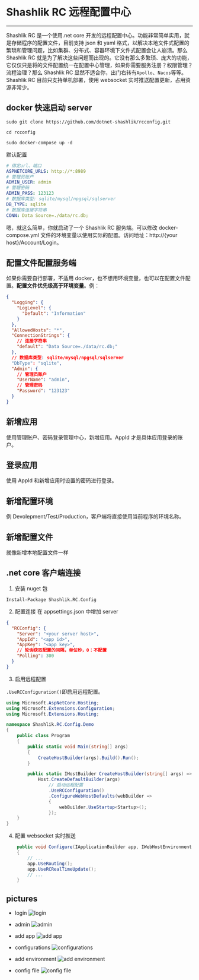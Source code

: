 # Shashlik RC 远程配置中心

---

Shashlik RC 是一个使用.net core 开发的远程配置中心。功能非常简单实用，就是存储程序的配置文件，目前支持 json 和 yaml 格式，以解决本地文件式配置的繁琐和管理问题，比如集群、分布式、容器环境下文件式配置会让人崩溃。那么 Shashlik RC 就是为了解决这些问题而出现的。它没有那么多繁琐、庞大的功能，它仅仅只是将的文件配置统一在配置中心管理，如果你需要服务注册？权限管理？流程治理？那么 Shashlik RC 显然不适合你，出门右转有`Apollo`、`Nacos`等等。Shashlik RC 目前只支持单机部署，使用 websocket 实时推送配置更新，占用资源非常少。

## docker 快速启动 server

```
sudo git clone https://github.com/dotnet-shashlik/rcconfig.git

cd rcconfig

sudo docker-compose up -d
```

默认配置

```yaml
# 绑定url、端口
ASPNETCORE_URLS: http://*:8989
# 管理员账户
ADMIN_USER: admin
# 管理密码
ADMIN_PASS: 123123
# 数据库类型: sqlite/mysql/npgsql/sqlserver
DB_TYPE: sqlite
# 数据库连接字符串
CONN: Data Source=./data/rc.db;
```

嗯，就这么简单，你就启动了一个 Shashlik RC 服务端。可以修改 docker-compose.yml 文件的环境变量以使用实际的配置。访问地址：http://{your host}/Account/Login。

## 配置文件配置服务端

如果你需要自行部署，不适用 docker，也不想用环境变量，也可以在配置文件配置。**配置文件优先级高于环境变量**。例：

```json
{
  "Logging": {
    "LogLevel": {
      "Default": "Information"
    }
  },
  "AllowedHosts": "*",
  "ConnectionStrings": {
    // 连接字符串
    "default": "Data Source=./data/rc.db;"
  },
  // 数据库类型: sqlite/mysql/npgsql/sqlserver
  "DbType": "sqlite",
  "Admin": {
    // 管理员账户
    "UserName": "admin",
    // 管理密码
    "Password": "123123"
  }
}
```

## 新增应用

使用管理账户、密码登录管理中心，新增应用。AppId 才是具体应用登录的账户。

## 登录应用

使用 AppId 和新增应用时设置的密码进行登录。

## 新增配置环境

例 Devolepment/Test/Production，客户端将直接使用当前程序的环境名称。

## 新增配置文件

就像新增本地配置文件一样

## .net core 客户端连接

1. 安装 nuget 包

```
Install-Package Shashlik.RC.Config

```

2. 配置连接
   在 appsettings.json 中增加 server

```json
{
  "RCConfig": {
    "Server": "<your server host>",
    "AppId": "<app id>",
    "AppKey": "<app key>",
    // 轮询获取配置的间隔，单位秒，0：不配置
    "Polling": 300
  }
}
```

3. 启用远程配置

`.UseRCConfiguration()`即启用远程配置。

```c#
using Microsoft.AspNetCore.Hosting;
using Microsoft.Extensions.Configuration;
using Microsoft.Extensions.Hosting;

namespace Shashlik.RC.Config.Demo
{
    public class Program
    {
        public static void Main(string[] args)
        {
            CreateHostBuilder(args).Build().Run();
        }

        public static IHostBuilder CreateHostBuilder(string[] args) =>
            Host.CreateDefaultBuilder(args)
                // 启动远程配置
                .UseRCConfiguration()
                .ConfigureWebHostDefaults(webBuilder =>
                {
                    webBuilder.UseStartup<Startup>();
                });
    }
}
```

4. 配置 websocket 实时推送

```c#
    public void Configure(IApplicationBuilder app, IWebHostEnvironment env)
    {
        // ...
        app.UseRouting();
        app.UseRCRealTimeUpdate();
        // ...
    }
```

## pictures

- login
![login](./pictures/1.png)

- admin
![admin](./pictures/2.png)

- add app
![add app](./pictures/3.png)

- configurations
![configurations](./pictures/4.png)

- add environment
![add environment](./pictures/5.png)

- config file
![config file](./pictures/6.png)